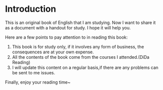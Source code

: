 # Introduction

This is an original book of English that I am studying. Now I want to share it as a document with a handout for study. I hope it will help you.

Here are a few points to pay attention to in reading this book:

1. This book is for study only, if it involves any form of business, the consequences are at your own expense.
2. All the contents of the book come from the courses I attended.(DiDa Reading)
3. I will update this content on a regular basis,if there are any problems can be sent to me issues.

Finally, enjoy your reading time~
